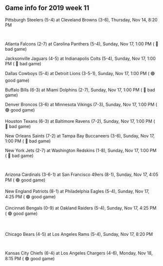 ## Game info for 2019 week 11
Pittsburgh Steelers (5-4) at Cleveland Browns (3-6), Thursday, Nov 14, 8:20 PM


<br/>

Atlanta Falcons (2-7) at Carolina Panthers (5-4), Sunday, Nov 17, 1:00 PM (	:red_circle: bad game)

Jacksonville Jaguars (4-5) at Indianapolis Colts (5-4), Sunday, Nov 17, 1:00 PM (	:red_circle: bad game)

Dallas Cowboys (5-4) at Detroit Lions (3-5-1), Sunday, Nov 17, 1:00 PM (	:green_circle: good game)

Buffalo Bills (6-3) at Miami Dolphins (2-7), Sunday, Nov 17, 1:00 PM (	:red_circle: bad game)

Denver Broncos (3-6) at Minnesota Vikings (7-3), Sunday, Nov 17, 1:00 PM (	:green_circle: good game)

Houston Texans (6-3) at Baltimore Ravens (7-2), Sunday, Nov 17, 1:00 PM (	:red_circle: bad game)

New Orleans Saints (7-2) at Tampa Bay Buccaneers (3-6), Sunday, Nov 17, 1:00 PM (	:red_circle: bad game)

New York Jets (2-7) at Washington Redskins (1-8), Sunday, Nov 17, 1:00 PM (	:red_circle: bad game)


<br/>

Arizona Cardinals (3-6-1) at San Francisco 49ers (8-1), Sunday, Nov 17, 4:05 PM (	:green_circle: good game)

New England Patriots (8-1) at Philadelphia Eagles (5-4), Sunday, Nov 17, 4:25 PM (	:green_circle: good game)

Cincinnati Bengals (0-9) at Oakland Raiders (5-4), Sunday, Nov 17, 4:25 PM (	:green_circle: good game)


<br/>

Chicago Bears (4-5) at Los Angeles Rams (5-4), Sunday, Nov 17, 8:20 PM


<br/>

Kansas City Chiefs (6-4) at Los Angeles Chargers (4-6), Monday, Nov 18, 8:15 PM (	:green_circle: good game)

